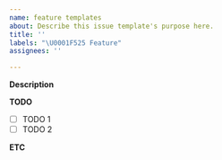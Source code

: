 ```yaml
---
name: feature templates
about: Describe this issue template's purpose here.
title: ''
labels: "\U0001F525 Feature"
assignees: ''

---
```


**Description**

**TODO**
- [ ] TODO 1
- [ ] TODO 2

**ETC**
